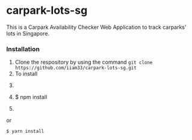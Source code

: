 # carpark-lots-sg

This is a Carpark Availability Checker Web Application to track carparks' lots in Singapore. 

### Installation
1. Clone the respository by using the command ```git clone https://github.com/iiam33/carpark-lots-sg.git```
2. To install 
3. ``` bash 
4. $ npm install
5. ```

or

``` bash
$ yarn install
```
